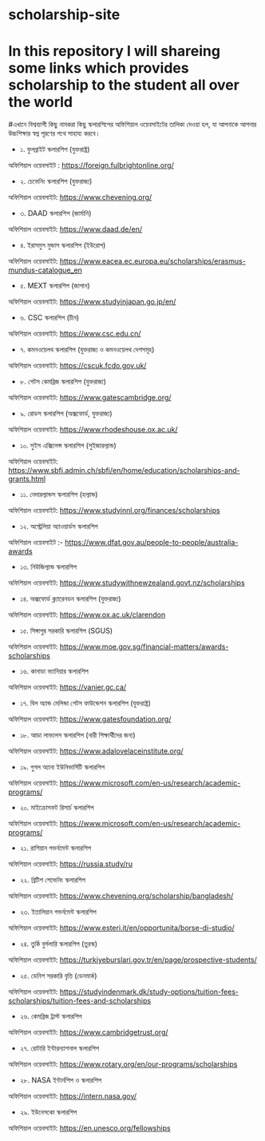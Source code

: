 # scholarship-site
# In this repository I will shareing some links which provides scholarship to the student all over the world

#এখানে বিশ্বব্যাপী কিছু নামকরা কিছু স্কলারশিপের অফিশিয়াল ওয়েবসাইটের তালিকা দেওয়া হল, যা আপনাকে আপনার উচ্চশিক্ষার স্বপ্ন পূরণের পথে সাহায্য করবে।

- ১. ফুলব্রাইট স্কলারশিপ (যুক্তরাষ্ট্র)

অফিশিয়াল ওয়েবসাইট : https://foreign.fulbrightonline.org/

- ২. চেভেনিং স্কলারশিপ (যুক্তরাজ্য)

অফিশিয়াল ওয়েবসাইট: https://www.chevening.org/

- ৩. DAAD স্কলারশিপ (জার্মানি)

অফিশিয়াল ওয়েবসাইট: https://www.daad.de/en/

- ৪. ইরাসমুস মুন্ডাস স্কলারশিপ (ইউরোপ)

অফিশিয়াল ওয়েবসাইট: https://www.eacea.ec.europa.eu/scholarships/erasmus-mundus-catalogue_en

- ৫. MEXT স্কলারশিপ (জাপান)

অফিশিয়াল ওয়েবসাইট: https://www.studyinjapan.go.jp/en/

- ৬. CSC স্কলারশিপ (চীন)

অফিশিয়াল ওয়েবসাইট: https://www.csc.edu.cn/

- ৭. কমনওয়েলথ স্কলারশিপ (যুক্তরাজ্য ও কমনওয়েলথ দেশসমূহ)

অফিশিয়াল ওয়েবসাইট: https://cscuk.fcdo.gov.uk/

- ৮. গেটস কেমব্রিজ স্কলারশিপ (যুক্তরাজ্য)

অফিশিয়াল ওয়েবসাইট: https://www.gatescambridge.org/

- ৯. রোডস স্কলারশিপ (অক্সফোর্ড, যুক্তরাজ্য)

অফিশিয়াল ওয়েবসাইট: https://www.rhodeshouse.ox.ac.uk/ 

- ১০. সুইস এক্সিলেন্স স্কলারশিপ (সুইজারল্যান্ড)

অফিশিয়াল ওয়েবসাইট: https://www.sbfi.admin.ch/sbfi/en/home/education/scholarships-and-grants.html

- ১১. নেদারল্যান্ডস স্কলারশিপ (হল্যান্ড)

অফিশিয়াল ওয়েবসাইট: https://www.studyinnl.org/finances/scholarships

- ১২. অস্ট্রেলিয়া অ্যাওয়ার্ডস স্কলারশিপ

অফিশিয়াল ওয়েবসাইট :- https://www.dfat.gov.au/people-to-people/australia-awards

- ১৩. নিউজিল্যান্ড স্কলারশিপ

অফিশিয়াল ওয়েবসাইট: https://www.studywithnewzealand.govt.nz/scholarships

- ১৪. অক্সফোর্ড ক্ল্যারেনডন স্কলারশিপ (যুক্তরাজ্য)

অফিশিয়াল ওয়েবসাইট: https://www.ox.ac.uk/clarendon

- ১৫. সিঙ্গাপুর সরকারি স্কলারশিপ (SGUS)

অফিশিয়াল ওয়েবসাইট: https://www.moe.gov.sg/financial-matters/awards-scholarships 

- ১৬. কানাডা ভ্যানিয়ার স্কলারশিপ

অফিশিয়াল ওয়েবসাইট: https://vanier.gc.ca/

- ১৭. বিল অ্যান্ড মেলিন্ডা গেটস ফাউন্ডেশন স্কলারশিপ (যুক্তরাষ্ট্র)

অফিশিয়াল ওয়েবসাইট: https://www.gatesfoundation.org/

- ১৮. আডা লাভলেস স্কলারশিপ (নারী শিক্ষার্থীদের জন্য)

অফিশিয়াল ওয়েবসাইট: https://www.adalovelaceinstitute.org/

- ১৯. গুগল অ্যানা ইউনিভার্সিটি স্কলারশিপ

অফিশিয়াল ওয়েবসাইট: https://www.microsoft.com/en-us/research/academic-programs/

- ২০. মাইক্রোসফট রিসার্চ স্কলারশিপ

অফিশিয়াল ওয়েবসাইট: https://www.microsoft.com/en-us/research/academic-programs/

- ২১. রাশিয়ান গভর্নমেন্ট স্কলারশিপ

অফিশিয়াল ওয়েবসাইট: https://russia.study/ru

- ২২. ব্রিটিশ শেভেনিং স্কলারশিপ

অফিশিয়াল ওয়েবসাইট: https://www.chevening.org/scholarship/bangladesh/

- ২৩. ইতালিয়ান গভর্নমেন্ট স্কলারশিপ

অফিশিয়াল ওয়েবসাইট: https://www.esteri.it/en/opportunita/borse-di-studio/

- ২৪. তুর্কি বুর্সলারি স্কলারশিপ (তুরস্ক)

অফিশিয়াল ওয়েবসাইট: https://turkiyeburslari.gov.tr/en/page/prospective-students/

- ২৫. ডেনিশ সরকারি বৃত্তি (ডেনমার্ক)

অফিশিয়াল ওয়েবসাইট: https://studyindenmark.dk/study-options/tuition-fees-scholarships/tuition-fees-and-scholarships

- ২৬. কেমব্রিজ ট্রাস্ট স্কলারশিপ

অফিশিয়াল ওয়েবসাইট: https://www.cambridgetrust.org/ 

- ২৭. রোটারি ইন্টারন্যাশনাল স্কলারশিপ 

অফিশিয়াল ওয়েবসাইট: https://www.rotary.org/en/our-programs/scholarships 

- ২৮. NASA ইন্টার্নশিপ ও স্কলারশিপ 

অফিশিয়াল ওয়েবসাইট: https://intern.nasa.gov/ 

- ২৯. ইউনেসকো স্কলারশিপ 

অফিশিয়াল ওয়েবসাইট: https://en.unesco.org/fellowships
